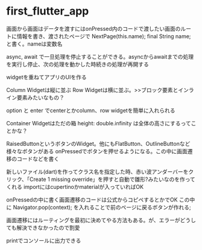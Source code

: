 # first_flutter_app

画面から画面はデータを渡すにはonPressed内のコードで渡したい画面のルートに情報を書き、渡されたページで
  NextPage(this.name);
  final String name; と書く。nameは変数名

async, await で一旦処理を停止することができる。asyncからawaitまでの処理を実行し停止、次の処理を動かした時続きの処理が再開する

widgetを重ねてアプリのUIを作る

Column Widgetは縦に並ぶ
Row Widgetは横に並ぶ。>>ブロック要素とインライン要素みたいなもの？

option と enter でcenterとかcolumn、row widgetを簡単に入れられる

Container Widgetはただの箱
height: double.infinity は全体の高さにするってことかな？

RaisedButtonというボタンのWidget。他にもFlatButton、OutlineButtonなど様々なボタンがある
onPressedでボタンを押せるようになる。この中に画面遷移のコードなどを書く

新しいファイル(dart)を作ってクラス名を指定した時、赤い波アンダーバーをクリック、「Create 1 missing override」を押すと自動で雛形?みたいなのを作ってくれる
importにはcupertinoかmaterialが入っていればOK

onPressedの中に書く画面遷移のコードは公式からコピペするとかでOK
この中に Navigator.pop(context); を入れることで前のページに戻るボタンが作れる;

画面遷移にはルーティングを最初に決めてやる方法もある。が、エラーがどうしても解決できなかったので割愛

printでコンソールに出力できる